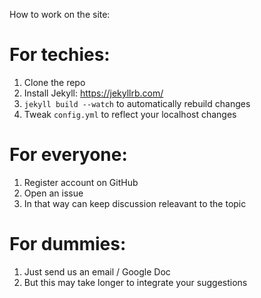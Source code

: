 How to work on the site:

# For techies:

1. Clone the repo
2. Install Jekyll: https://jekyllrb.com/
3. ```jekyll build --watch``` to automatically rebuild changes
4. Tweak ```config.yml``` to reflect your localhost changes


# For everyone:

1. Register account on GitHub
2. Open an issue
3. In that way can keep discussion releavant to the topic

# For dummies:

1. Just send us an email / Google Doc
2. But this may take longer to integrate your suggestions